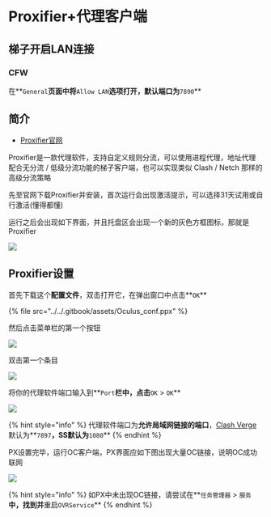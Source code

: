 # Proxifier+代理客户端

## 梯子开启LAN连接

### CFW

在**`General`**页面中将**`Allow LAN`**选项打开，默认端口为**`7890`**

## 简介

* [Proxifier官网](https://www.proxifier.com/)

Proxifier是一款代理软件，支持自定义规则分流，可以使用进程代理，地址代理\
配合无分流 / 低级分流功能的梯子客户端，也可以实现类似 Clash / Netch 那样的高级分流策略

先至官网下载Proxifier并安装，首次运行会出现激活提示，可以选择31天试用或自行激活(懂得都懂)

运行之后会出现如下界面，并且托盘区会出现一个新的灰色方框图标，那就是Proxifier

![](https://fastly.jsdelivr.net/gh/EYW-015/Oculus-guide-China/img/proxifier/px1.png)

## Proxifier设置

首先下载这个**配置文件**，双击打开它，在弹出窗口中点击**`OK`**

{% file src="../../.gitbook/assets/Oculus_conf.ppx" %}

然后点击菜单栏的第一个按钮

![](https://fastly.jsdelivr.net/gh/EYW-015/Oculus-guide-China/img/proxifier/px2.png)

双击第一个条目

![](https://fastly.jsdelivr.net/gh/EYW-015/Oculus-guide-China/img/proxifier/px3.png)

将你的代理软件端口输入到**`Port`**栏中，点击**`OK` > `OK`**

![](https://fastly.jsdelivr.net/gh/EYW-015/Oculus-guide-China/img/proxifier/px4.png)

{% hint style="info" %}
代理软件端口为**允许局域网链接的端口**，[Clash Verge](../../quest-guide/clash/)默认为**`7897`**，SS默认为**`1080`**
{% endhint %}

PX设置完毕，运行OC客户端，PX界面应如下图出现大量OC链接，说明OC成功联网

![](https://fastly.jsdelivr.net/gh/EYW-015/Oculus-guide-China/img/proxifier/px5.png)

{% hint style="info" %}
如PX中未出现OC链接，请尝试在**`任务管理器` > `服务`**中，找到并**重启`OVRService`**
{% endhint %}
